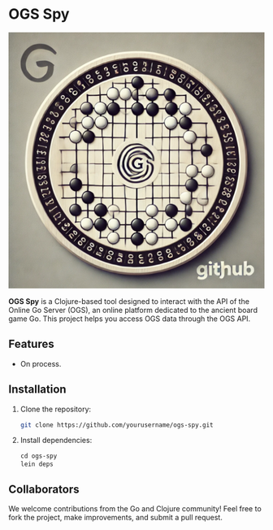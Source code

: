 # OGS Spy

![Project Logo](./resources/ogsSpy.webp)

**OGS Spy** is a Clojure-based tool designed to interact with the API of the Online Go Server (OGS), an online platform dedicated to the ancient board game Go. This project helps you access OGS data through the OGS API.

## Features

- On process.

## Installation

1. Clone the repository:
   ```bash
   git clone https://github.com/yourusername/ogs-spy.git
   ```
2. Install dependencies:
   ```
   cd ogs-spy
   lein deps
   ```

## Collaborators   

We welcome contributions from the Go and Clojure community! Feel free to fork the project, make improvements, and submit a pull request.